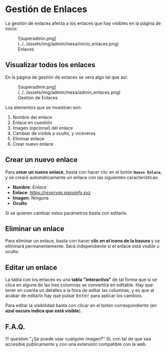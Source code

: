 # Gestión de Enlaces

La gestión de enlaces afecta a los enlaces que hay visibles en la página de inicio:

<figure markdown>
  ![superadmin.png](../../assets/img/admin/mesa/inicio_enlaces.png)
  <figcaption>Enlaces</figcaption>
</figure>

## Visualizar todos los enlaces

En la página de gestión de enlaces se verá algo tal que así:

<figure markdown>
  ![superadmin.png](../../assets/img/admin/mesa/admin_enlaces.png)
  <figcaption>Gestión de Enlaces</figcaption>
</figure>

Los elementos que se muestran son:

1. Nombre del enlace
2. Enlace en cuestión
3. Imagen (opcional) del enlace
4. Cambiar de visible a oculto, y viceversa
5. Eliminar enlace
6. Crear nuevo enlace

## Crear un nuevo enlace

Para **crear un nuevo enlace**, basta con hacer clic en el botón **`Nuevo Enlace`**, y se creará automáticamente un
enlace con las siguientes características:

- **Nombre**: _Enlace_
- **Enlace**: _https://reservas.pasoinfo.xyz_
- **Imagen**: Ninguna
- **Oculto**

Si se quieren cambiar estos parámetros basta con editarlo.

## Eliminar un enlace

Para eliminar un enlace, basta con hacer **clic en el icono de la basura** y se eliminará permanentemente. Será
independiente si el enlace está visible u oculto.

## Editar un enlace

La tabla con los enlaces es una **tabla "interactiva"** de tal forma que si se clica en alguna de las tres columnas se
convertirá en editable. Hay que tener en cuenta un detalles a la hora de editar las columnas, y es que al acabar de
editarlo hay que pulsar <kbd>Enter</kbd> para aplicar los cambios. 

Para editar la visibilidad basta con clicar en el botón correspondiente (en **azul oscuro indica que está visible**).

## F.A.Q.

!!! question "¿Se puede usar cualquier imagen?"
    Sí, con tal de que sea accesible publicamente y con una extensión compatible con la web.

